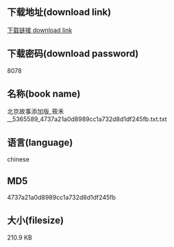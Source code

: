 ## 下载地址(download link)
[下载链接 download link](https://tutu365.netlify.app/?s=%E5%8C%97%E4%BA%AC%E6%95%85%E4%BA%8B%E6%B7%BB%E5%8A%A0%E7%89%88_%E7%AD%B1%E7%A6%BE__5365589_4737a21a0d8989cc1a732d8d1df245fb.txt)

## 下载密码(download password)
8078

## 名称(book name)
北京故事添加版_筱禾__5365589_4737a21a0d8989cc1a732d8d1df245fb.txt.txt

## 语言(language)
chinese

## MD5
4737a21a0d8989cc1a732d8d1df245fb

## 大小(filesize)
210.9 KB
